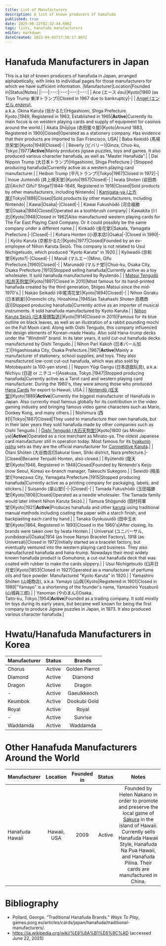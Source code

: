 ```yaml
---
title: List of Manufacturers
description: A list of known producers of hanafuda
published: true
date: 2025-06-22T02:32:44.696Z
tags: lists, hanafuda manufacturers
editor: markdown
dateCreated: 2022-04-01T17:56:17.897Z
---
```


# Hanafuda Manufacturers in Japan
This is a list of known producers of hanafuda in Japan, arranged alphabetically, with links to individual pages for those manufacturers for which we have sufficient information.
|Manufacturer|Location|Founded in|Status|Notes|
|:---|:---:|:---:|:---:|:---:|
| Ace (エース *ēsu*)|Kyoto|1960 (as Toyo Trump 東洋トランプ)|Closed in 1967 due to bankruptcy|-|
| [Angel (エンゼル *enzeru*)](/en/hanafuda/manufacturers/angel),<br>a.k.a. Okina Karuta (翁かるた)|Higashiomi, Shiga Prefecture.<br>Kyoto.|1949, Registered in 1963, Established in 1965|**Active**|Currently its main focus is on western playing cards and supply of equipment for casinos around the world.|
| Akata Shōjōya (赤田猩々屋)|Kyoto|Around 1883, Registered in 1900|Closed|Operated as a stationery company. Has evidence that their products are imported to San Francisco, USA|
| Baba Keieidō (馬場京栄堂)|Kyoto|1948|Closed|-|
| Beverly (ビバリー)|Ginza, Chuo-ku, Tokyo.|1977|**Active**|Mainly produces jigsaw puzzles, toys and games. It also produced various character hanafuda, as well as "Master Hanafuda".|
| Dai Nippon Trump (大日本トランプ)|Higashiomi, Shiga Prefecture.|-|Stopped producing hanafuda|Currently active as a western playing card manufacturer.|
| Heibon Trump (平凡トランプ)|Tokyo|1967|Closed in 1972|-|
| Inoue Juntendō (井上順天堂)|Kyoto|1957|Closed|-|
| Iwata Shoten (岩田商店)|Aichi? Gifu? Shiga?|1844-1848, Registered in 1918|Closed|Sold products by other manufacturers, including Nintendo|
| [Kamigata-ya (上方屋)](/en/hanafuda/manufacturers/kamigataya)|Tokyo|1886|Closed|Sold products by other manufacturers, including Nintendo|
| Kawai|Osaka|-|Closed|-|
| Kawai Fukushōdō (河合福勝堂)|Osaka|1884|Closed|Operated as a toothbrush company|
| Kawakita (川北)|Kyoto|1948|Closed in 1962|Also manufactured western playing cards for The Far East Playing Card Company. Or it could possibly be the same company under a different name.|
| Kinkadō (金花堂)|Sakata, Yamagata Prefecture.|-|Closed|-|
| Kohara Honten (小原本店)|Osaka|-|Closed in 1980|-|
| Kyōto Karuta (京都かるた)|Kyoto|1977|Closed|Founded by an ex-employee of Nihon Karuta Seizō. This company is not related to Usui Nichigetsudo, which produced "Kyoto Karuta" in 1920.|
| Kyōwadō (京和堂)|Kyoto?|-|Closed|-|
| Maruē (マルエー)|Mino, Gifu Prefecture.|1960|Closed|-|
| Marunadō (マルナ堂)|Chuo-ku, Osaka City, Osaka Prefecture.|1913|Stopped selling hanafuda|Currently active as a toy wholesaler. It sold hanafuda manufactured by Ryutendo.|
| [Matsui Tengudō (松井天狗堂)](/en/hanafuda/manufacturers/matsuitengudo)|Kyoto|1897|Closed in 2010|Most famous for its hand-printed hanafuda created by the third generation, Shigeo Matsui since the mid-1970's.|
| Nakao Seikadō (中尾清花堂)|Kyoto|1894|Closed|-|
| Nihon Goraku (日本娯楽)|Onomichi city, Hiroshima.|1945(as Takahashi Shoten 高橋商店)|Stopped producing hanafuda|Currently active as an importer of musical instruments. It sold hanafuda manufactured by Kyoto Karuta.|
| [Nihon Karuta Seizō (日本骨牌製造)](/en/hanafuda/manufacturers/nihonkaruta)|Kyoto|1914|Closed in 2015|Famous for its blue outline on black leaves, as well as an illustration of a rabbit pounding mochi on the Full Moon card. Along with Oishi Tengudo, this company influenced the design elements of Korean-made Hwatu. Also sold Hana-trump decks under the "Windmill" brand. In its later years, it sold cut-out hanafuda decks manufactured by Oishi Tengudo.|
| Nihon Parl Kakoh (日本パール加工)|Higashiosaka City, Osaka Prefecture.|1967|**Active**|Mainly a manufacturer of stationery, school supplies, and toys. They also manufactured low-cost cut-out hanafuda, which was also sold by Motobayashi (a 100-yen store).|
| Nippon Yūgi Gangu (日本遊戯玩具), a.k.a. Nichiyu (日遊 or ニチユー)|Asakusa, Tokyo.|1947|Stopped producing hanafuda|Currently active as a Tarot card and western playing card manufacturer. During the 1960's, they were among those who produced [Hana Cards](/en/hanafuda/patterns/hana-cards) for export to Hawaii, USA.|
| [Nintendō (任天堂)](/en/hanafuda/manufacturers/nintendo)|Kyoto|1889|**Active**|Currently the biggest manufacturer of Hanafuda in Japan. Also currently most famous globally for its contribution in the video gaming industry and bringing famous video game characters such as Mario, Donkey Kong, and many others.|
| Nishimura (西村)|Tokyo|1887|Closed|They used to manufacture their own hanafuda, but in their later years they sold hanafuda made by other companies such as Oishi Tengudo.|
| [Ōishi Tengudō (大石天狗堂)](/en/hanafuda/manufacturers/oishitengudo)|Kyoto|1800 (as Minato-ya)|**Active**|Operated as a rice merchant as Minato-ya. The oldest Japanese card manufacturer still in operation today. Most famous for its [hyakunin isshu](/en/uta-garuta/ogura-hyakunin-isshu) sets as they are the official manufacturer for [Competitive Karuta](/en/uta-garuta/ogura-hyakunin-isshu/competitive-karuta).|
| Ōtani Shōten (大谷商店)|Sakurai town, Shiki district, Nara prefecture.|-|Closed|Became Tenjudō Honten, also closed.|
| Ryūtendō (龍天堂)|Kyoto|1946, Registered in 1948|Closed|Founded by Nintendo's Keijo (now Seoul, Korea) ex-branch manager, Takeuchi Sukegoro.|
| Seieidō (精英堂)|Yonezawa City, Yamagata Prefecture.|1915|Stopped producing hanafuda|Currently active as a printing company for packaging, labels, and stickers.|
| Suisando (翠山堂)|-|-|Closed|-|
| Tamada Fukushōdō (玉田福勝堂)|Kyoto|1806|Closed|Operated as a needle wholesaler. The Tamada family would later inherit Nihon Karuta Seizō.|
| Tamura Shōgundō (田村将軍堂)|Kyoto|1921|**Active**|Produces hanafuda and other [karuta](/en/karuta/) using traditional manual methods including coating the paper with a starch finish, and backpasting each card by hand.|
| Tanaka Gyokusuidō (田中玉水堂)|Kyoto|1864, Registered in 1893|Closed in the 1960's|After closing, its brands were taken over by Iwata Honten.|
| Universal (ユニバーサル, *yunibāsaru*)|Osaka|1914 (as Inoue Nanyo Bracelet Factory), 1918 (as Universal)|Closed in 1972|Initially started as a bracelet factory, but eventually ventured into the western playing card business. They also manufactured hanafuda and hana-trump. Nowadays their most widely known hanafuda product is *Gomuhana*, a cut-out hanafuda deck that was coated with rubber to make the cards slippery.|
| Usui Nichigetsudo (臼井日月堂)|Kyoto|1853|Closed in 1927|Operated as a manufacturer of perfume oils and face powder. Manufactured "Kyoto Karuta" in 1920.|
| Yamashiro Shōten (山城商店), a.k.a. Yamayo (山與)|Kyoto|Registered in 1901|Closed in 1989|"Yamayo" is a shortening of the founder's name, Yamashiro Yosaburō (山城與三郎).|
| Yanoman (やのまん)|Osaka.<br>Taito-ku, Tokyo.|1954|**Active**|Founded as a trading company. It sold mostly tin toys during its early years, but became well known for being the first company to produce Jigsaw puzzles in Japan, in 1973. It also produced various character hanafuda.|

# Hwatu/Hanafuda Manufacturers in Korea
|Manufacturer|Status|Brands|
|:---|:---:|:---:|
| Chorus|Active|Golden Pierrot|
| Diamond|Active|Diamond|
| Dragon|Active|Dragon|
| -|Active|Gaeulkkeoch|
| Keumbok|Active|Dookubi Gold|
| Royal|Active|Royal|
| -|Active|Sunrise|
| Waddamda|Active|Waddamda|

# Other Hanafuda Manufacturers Around the World
|Manufacturer|Location|Founded in|Status|Notes|
|:---|:---:|:---:|:---:|:---:|
| Hanafuda Hawaii|Hawaii, USA|2009|Active|Founded by Helen Nakano in order to promote and preserve the local game of [Sakura](/en/hanafuda/games/sakura) in the island of Hawaii. Currently sells Hanafuda Hawaii Style, Hanafuda Na Pua Hawaii, and Hanafuda Pilina. Their cards are manufactured in China.|

# Bibliography
- Pollard, George. “Traditional Hanafuda Brands.” *Ways To Play*, games.porg.es/articles/cards/japan/hanafuda/traditional-manufacturers/.
- https://ja.wikipedia.org/wiki/%E8%8A%B1%E6%9C%AD (accessed June 22, 2025)